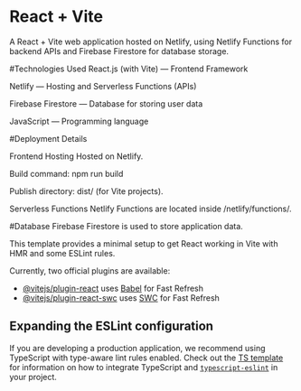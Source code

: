 # React + Vite

A React + Vite web application hosted on Netlify, using Netlify Functions for backend APIs and Firebase Firestore for database storage.

#Technologies Used
React.js (with Vite) — Frontend Framework

Netlify — Hosting and Serverless Functions (APIs)

Firebase Firestore — Database for storing user data

JavaScript — Programming language

#Deployment Details

Frontend Hosting
Hosted on Netlify.

Build command: npm run build

Publish directory: dist/ (for Vite projects).

Serverless Functions
Netlify Functions are located inside /netlify/functions/.

#Database
Firebase Firestore is used to store application data.

  









This template provides a minimal setup to get React working in Vite with HMR and some ESLint rules.

Currently, two official plugins are available:

- [@vitejs/plugin-react](https://github.com/vitejs/vite-plugin-react/blob/main/packages/plugin-react) uses [Babel](https://babeljs.io/) for Fast Refresh
- [@vitejs/plugin-react-swc](https://github.com/vitejs/vite-plugin-react/blob/main/packages/plugin-react-swc) uses [SWC](https://swc.rs/) for Fast Refresh

## Expanding the ESLint configuration

If you are developing a production application, we recommend using TypeScript with type-aware lint rules enabled. Check out the [TS template](https://github.com/vitejs/vite/tree/main/packages/create-vite/template-react-ts) for information on how to integrate TypeScript and [`typescript-eslint`](https://typescript-eslint.io) in your project.
